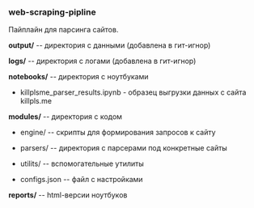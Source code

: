 ### web-scraping-pipline

Пайплайн для парсинга сайтов.

**output/** -- директория с данными (добавлена в гит-игнор)

**logs/** -- директория с логами (добавлена в гит-игнор)

**notebooks/** -- директория с ноутбуками

  - killplsme_parser_results.ipynb - образец выгрузки данных с сайта killpls.me

**modules/** -- директория с кодом
  
  - engine/ -- скрипты для формирования запросов к сайту
  
  - parsers/ -- директория с парсерами под конкретные сайты
  
  - utilits/ -- вспомогательные утилиты
  
  - configs.json -- файл с настройками

**reports/** -- html-версии ноутбуков
